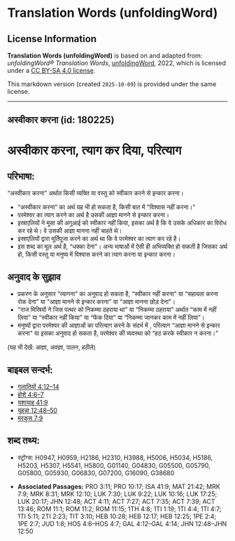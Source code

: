 # Translation Words (unfoldingWord)

## License Information

**Translation Words (unfoldingWord)** is based on and adapted from: _unfoldingWord® Translation Words_, [unfoldingWord](https://unfoldingword.org/utw), 2022, which is licensed under a [CC BY-SA 4.0 license](https://creativecommons.org/licenses/by-sa/4.0/legalcode.en).

This markdown version (created `2025-10-09`) is provided under the same license.



--------------------------------

## अस्वीकार करना (id: 180225)

अस्वीकार करना, त्याग कर दिया, परित्याग
======================================

परिभाषा:
--------

“अस्वीकार करना” अर्थात किसी व्यक्ति या वस्तु को स्वीकार करने से इन्कार करना।

* “अस्वीकार करना” का अर्थ यह भी हो सकता है, किसी बात में "विश्वास नहीं करना।"
* परमेश्वर का त्याग करने का अर्थ है उसकी आज्ञा मानने से इन्कार करना।
* इस्राएलियों ने मूसा की अगुआई को स्वीकार नहीं किया, इसका अर्थ है कि वे उसके अधिकार का विरोध कर रहे थे। वे उसकी आज्ञा मानना नहीं चाहते थे।
* इस्राएलियों द्वारा मूर्तिपूजा करने का अर्थ था कि वे परमेश्वर का त्याग कर रहे है।
* इस शब्द का मूल अर्थ है, “धक्का देना”। अन्य भाषाओं में ऐसी ही अभिव्यक्ति हो सकती है जिसका अर्थ हो, किसी वस्तु या मनुष्य में विश्वास करने का त्याग करना या इन्कार करना।

अनुवाद के सुझाव
---------------

* प्रकरण के अनुसार “त्यागना” का अनुवाद हो सकता है, “स्वीकार नहीं करना” या “सहायता करना रोक देना” या “आज्ञा मानने से इन्कार करना” या “आज्ञा मानना छोड़ देना”।
* "राज मिस्रियों ने जिस पत्थर को निकम्मा ठहराया था” या “निकम्मा ठहराया” अर्थात “काम में नहीं लिया” या “स्वीकार नहीं किया” या “फेंक दिया” या “निकम्मा जानकर काम में नहीं लिया”।
* मनुष्यों द्वारा परमेश्वर की आज्ञाओं का परित्याग करने के संदर्भ में , परित्याग “आज्ञा मानने से इन्कार करना” या इसका अनुवाद हो सकता है, परमेश्वर की व्यवस्था को “हठ करके स्वीकार न करना।"

(यह भी देखें: आज्ञा, अवज्ञा, पालन, हठीले)

बाइबल सन्दर्भ:
--------------

* [गलातियों 4:12–14](https://ref.ly/Gal4:12-Gal4:14)
* [होशे 4:6–7](https://ref.ly/Hos4:6-Hos4:7)
* [यशायाह 41:9](https://ref.ly/Isa41:9)
* [यूहन्ना 12:48–50](https://ref.ly/John12:48-John12:50)
* [मरकुस 7:9](https://ref.ly/Mark7:9)

शब्द तथ्य:
----------

* स्ट्रोंग्स: H0947, H0959, H2186, H2310, H3988, H5006, H5034, H5186, H5203, H5307, H5541, H5800, G01140, G04830, G05500, G05790, G05800, G05930, G06830, G07200, G16090, G38680

* **Associated Passages:** PRO 3:11; PRO 10:17; ISA 41:9; MAT 21:42; MRK 7:9; MRK 8:31; MRK 12:10; LUK 7:30; LUK 9:22; LUK 10:16; LUK 17:25; LUK 20:17; JHN 12:48; ACT 4:11; ACT 7:27; ACT 7:35; ACT 7:39; ACT 13:46; ROM 11:1; ROM 11:2; ROM 11:15; 1TH 4:8; 1TI 1:19; 1TI 4:4; 1TI 4:7; 1TI 5:11; 2TI 2:23; TIT 3:10; HEB 10:28; HEB 12:17; HEB 12:25; 1PE 2:4; 1PE 2:7; JUD 1:8; HOS 4:6–HOS 4:7; GAL 4:12–GAL 4:14; JHN 12:48–JHN 12:50

